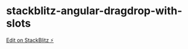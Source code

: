 # stackblitz-angular-dragdrop-with-slots

[Edit on StackBlitz ⚡️](https://stackblitz.com/edit/stackblitz-starters-jbsaba)